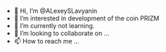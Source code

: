 - 👋 Hi, I’m @ALexeySLavyanin
- 👀 I’m interested in development of the coin PRIZM 
- 🌱 I’m currently not learning. 
- 💞️ I’m looking to collaborate on ...
- 📫 How to reach me ...

<!---
ALexeySLavyanin/ALexeySLavyanin is a ✨ special ✨ repository because its `README.md` (this file) appears on your GitHub profile.
You can click the Preview link to take a look at your changes.
--->

